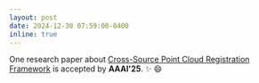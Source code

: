```yaml
---
layout: post
date: 2024-12-30 07:59:00-0400
inline: true
---
```


One research paper about [Cross-Source Point Cloud Registration Framework]() is accepted by **AAAI'25**. :sparkles: :smile:
